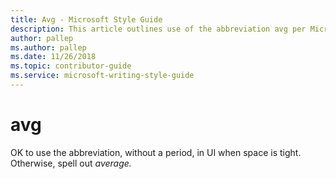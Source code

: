 ```yaml
---
title: Avg - Microsoft Style Guide
description: This article outlines use of the abbreviation avg per Microsoft style guidelines.
author: pallep
ms.author: pallep
ms.date: 11/26/2018
ms.topic: contributor-guide
ms.service: microsoft-writing-style-guide
---
```


# avg

OK to use the abbreviation, without a period, in UI when space is tight. Otherwise, spell out *average.*
